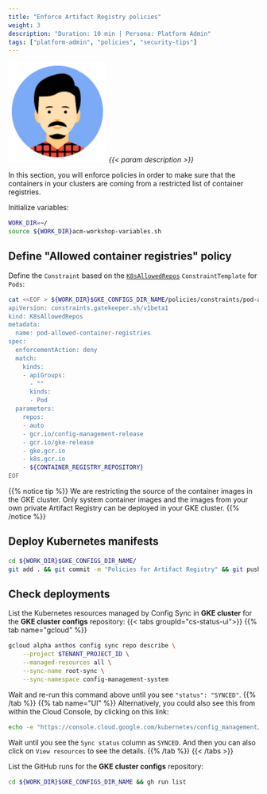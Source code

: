 ```yaml
---
title: "Enforce Artifact Registry policies"
weight: 3
description: "Duration: 10 min | Persona: Platform Admin"
tags: ["platform-admin", "policies", "security-tips"]
---
```

![Platform Admin](/images/platform-admin.png)
_{{< param description >}}_

In this section, you will enforce policies in order to make sure that the containers in your clusters are coming from a restricted list of container registries.

Initialize variables:
```Bash
WORK_DIR=~/
source ${WORK_DIR}acm-workshop-variables.sh
```

## Define "Allowed container registries" policy

Define the `Constraint` based on the [`K8sAllowedRepos`](https://cloud.devsite.corp.google.com/anthos-config-management/docs/reference/constraint-template-library#k8sallowedrepos) `ConstraintTemplate` for `Pods`:
```Bash
cat <<EOF > ${WORK_DIR}$GKE_CONFIGS_DIR_NAME/policies/constraints/pod-allowed-container-registries.yaml
apiVersion: constraints.gatekeeper.sh/v1beta1
kind: K8sAllowedRepos
metadata:
  name: pod-allowed-container-registries
spec:
  enforcementAction: deny
  match:
    kinds:
    - apiGroups:
      - ""
      kinds:
      - Pod
  parameters:
    repos:
    - auto
    - gcr.io/config-management-release
    - gcr.io/gke-release
    - gke.gcr.io
    - k8s.gcr.io
    - ${CONTAINER_REGISTRY_REPOSITORY}
EOF
```
{{% notice tip %}}
We are restricting the source of the container images in the GKE cluster. Only system container images and the images from your own private Artifact Registry can be deployed in your GKE cluster.
{{% /notice %}}

## Deploy Kubernetes manifests

```Bash
cd ${WORK_DIR}$GKE_CONFIGS_DIR_NAME/
git add . && git commit -m "Policies for Artifact Registry" && git push origin main
```

## Check deployments

List the Kubernetes resources managed by Config Sync in **GKE cluster** for the **GKE cluster configs** repository:
{{< tabs groupId="cs-status-ui">}}
{{% tab name="gcloud" %}}
```Bash
gcloud alpha anthos config sync repo describe \
    --project $TENANT_PROJECT_ID \
    --managed-resources all \
    --sync-name root-sync \
    --sync-namespace config-management-system
```
Wait and re-run this command above until you see `"status": "SYNCED"`.
{{% /tab %}}
{{% tab name="UI" %}}
Alternatively, you could also see this from within the Cloud Console, by clicking on this link:
```Bash
echo -e "https://console.cloud.google.com/kubernetes/config_management/status?clusterName=${GKE_NAME}&id=${GKE_NAME}&project=${TENANT_PROJECT_ID}"
```
Wait until you see the `Sync status` column as `SYNCED`. And then you can also click on `View resources` to see the details.
{{% /tab %}}
{{< /tabs >}}

List the GitHub runs for the **GKE cluster configs** repository:
```Bash
cd ${WORK_DIR}$GKE_CONFIGS_DIR_NAME && gh run list
```